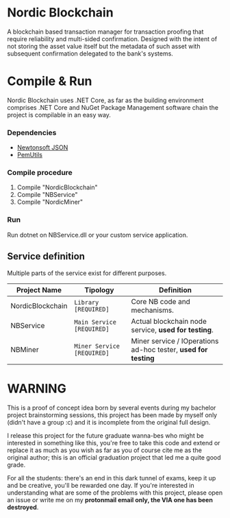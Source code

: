 # Nordic Blockchain
A blockchain based transaction manager for transaction proofing that require reliability and multi-sided confirmation.
Designed with the intent of not storing the asset value itself but the metadata of such asset with subsequent confirmation delegated to the bank's systems.


# Compile & Run
Nordic Blockchain uses .NET Core, as far as the building environment comprises .NET Core and NuGet Package Management software chain the project is compilable in an easy way.

### Dependencies
* [Newtonsoft JSON](https://www.newtonsoft.com/json) 
* [PemUtils](https://github.com/huysentruitw/pem-utils)

### Compile procedure
1. Compile "NordicBlockchain"
2. Compile "NBService"
3. Compile "NordicMiner"

### Run
Run dotnet on NBService.dll or your custom service application.

## Service definition

Multiple parts of the service exist for different purposes.

| Project Name   |Tipology                       |Definition                   |
|----------------|-------------------------------|-----------------------------|
|NordicBlockchain|`Library [REQUIRED]`           |Core NB code and mechanisms.  |
|NBService       |`Main Service [REQUIRED]`      |Actual blockchain node service, **used for testing**. |
|NBMiner        |`Miner Service [REQUIRED]`     |Miner service / IOperations ad-hoc tester, **used for testing**|

# WARNING

This is a proof of concept idea born by several events during my bachelor project brainstorming sessions, this project has been made by myself only (didn't have a group :c) and it is incomplete from the original full design.

I release this project for the future graduate wanna-bes who might be interested in something like this, you're free to take this code and extend or replace it as much as you wish as far as you of course cite me as the original author; this is an official graduation project that led me a quite good grade.

For all the students: there's an end in this dark tunnel of exams, keep it up and be creative, you'll be rewarded one day.
If you're interested in understanding what are some of the problems with this project, please open an issue or write me on my **protonmail email only, the VIA one has been destroyed**.
